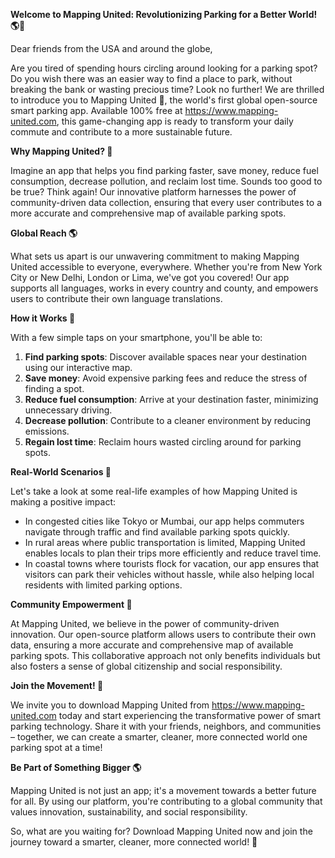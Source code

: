 **Welcome to Mapping United: Revolutionizing Parking for a Better World! 🌎🚗**

Dear friends from the USA and around the globe,

Are you tired of spending hours circling around looking for a parking spot? Do you wish there was an easier way to find a place to park, without breaking the bank or wasting precious time? Look no further! We are thrilled to introduce you to Mapping United 🌟, the world's first global open-source smart parking app. Available 100% free at https://www.mapping-united.com, this game-changing app is ready to transform your daily commute and contribute to a more sustainable future.

**Why Mapping United? 🤔**

Imagine an app that helps you find parking faster, save money, reduce fuel consumption, decrease pollution, and reclaim lost time. Sounds too good to be true? Think again! Our innovative platform harnesses the power of community-driven data collection, ensuring that every user contributes to a more accurate and comprehensive map of available parking spots.

**Global Reach 🌎**

What sets us apart is our unwavering commitment to making Mapping United accessible to everyone, everywhere. Whether you're from New York City or New Delhi, London or Lima, we've got you covered! Our app supports all languages, works in every country and county, and empowers users to contribute their own language translations.

**How it Works 🤖**

With a few simple taps on your smartphone, you'll be able to:

1. **Find parking spots**: Discover available spaces near your destination using our interactive map.
2. **Save money**: Avoid expensive parking fees and reduce the stress of finding a spot.
3. **Reduce fuel consumption**: Arrive at your destination faster, minimizing unnecessary driving.
4. **Decrease pollution**: Contribute to a cleaner environment by reducing emissions.
5. **Regain lost time**: Reclaim hours wasted circling around for parking spots.

**Real-World Scenarios 🌆**

Let's take a look at some real-life examples of how Mapping United is making a positive impact:

*   In congested cities like Tokyo or Mumbai, our app helps commuters navigate through traffic and find available parking spots quickly.
*   In rural areas where public transportation is limited, Mapping United enables locals to plan their trips more efficiently and reduce travel time.
*   In coastal towns where tourists flock for vacation, our app ensures that visitors can park their vehicles without hassle, while also helping local residents with limited parking options.

**Community Empowerment 🌟**

At Mapping United, we believe in the power of community-driven innovation. Our open-source platform allows users to contribute their own data, ensuring a more accurate and comprehensive map of available parking spots. This collaborative approach not only benefits individuals but also fosters a sense of global citizenship and social responsibility.

**Join the Movement! 🌈**

We invite you to download Mapping United from https://www.mapping-united.com today and start experiencing the transformative power of smart parking technology. Share it with your friends, neighbors, and communities – together, we can create a smarter, cleaner, more connected world one parking spot at a time!

**Be Part of Something Bigger 🌎**

Mapping United is not just an app; it's a movement towards a better future for all. By using our platform, you're contributing to a global community that values innovation, sustainability, and social responsibility.

So, what are you waiting for? Download Mapping United now and join the journey toward a smarter, cleaner, more connected world! 🌟